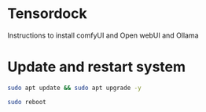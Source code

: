 # Tensordock
Instructions to install comfyUI and Open webUI and Ollama

# Update and restart system

```bash
sudo apt update && sudo apt upgrade -y
```
```bash
sudo reboot
```
